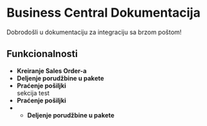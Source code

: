 # Business Central Dokumentacija  
Dobrodošli u dokumentaciju za integraciju sa brzom poštom!  

## Funkcionalnosti  
- **Kreiranje Sales Order-a**
- **Deljenje porudžbine u pakete**
- **Praćenje pošiljki**  
sekcija
test
- **Praćenje pošiljki**
- - **Deljenje porudžbine u pakete**
